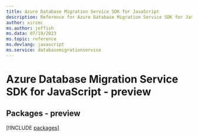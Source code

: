 ```yaml
---
title: Azure Database Migration Service SDK for JavaScript
description: Reference for Azure Database Migration Service SDK for JavaScript
author: xirzec
ms.author: jeffish
ms.data: 07/19/2023
ms.topic: reference
ms.devlang: javascript
ms.service: databasemigrationservice
---
```

# Azure Database Migration Service SDK for JavaScript - preview
## Packages - preview
[!INCLUDE [packages](database-migration-service-index.md)]